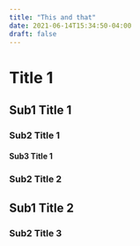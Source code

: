 ```yaml
---
title: "This and that"
date: 2021-06-14T15:34:50-04:00
draft: false
---
```


# Title 1

## Sub1 Title 1

### Sub2 Title 1

#### Sub3 Title 1

### Sub2 Title 2

## Sub1 Title 2



### Sub2 Title 3